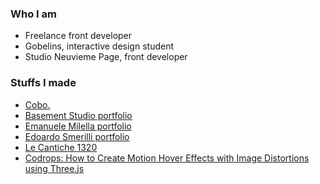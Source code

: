 ### Who I am
- Freelance front developer
- Gobelins, interactive design student
- Studio Neuvieme Page, front developer


### Stuffs I made
- [Cobo.](https://www.cobosrl.co/)
- [Basement Studio portfolio](https://basement.studio/)
- [Emanuele Milella portfolio](https://emanuelemilella.com/)
- [Edoardo Smerilli portfolio](https://edoardosmerilli.com/)
- [Le Cantiche 1320](https://www.lecantiche.com/)
- [Codrops: How to Create Motion Hover Effects with Image Distortions using Three.js](https://tympanus.net/codrops/2019/10/21/how-to-create-motion-hover-effects-with-image-distortions-using-three-js/)

<!--
**clementroche/clementroche** is a ✨ _special_ ✨ repository because its `README.md` (this file) appears on your GitHub profile.

Here are some ideas to get you started:

- 🔭 I’m currently working on ...
- 🌱 I’m currently learning ...
- 👯 I’m looking to collaborate on ...
- 🤔 I’m looking for help with ...
- 💬 Ask me about ...
- 📫 How to reach me: ...
- 😄 Pronouns: ...
- ⚡ Fun fact: ...
-->
